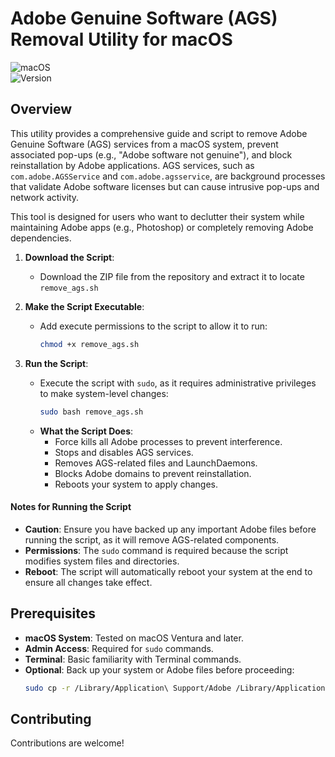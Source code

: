 # Adobe Genuine Software (AGS) Removal Utility for macOS 

![macOS](https://img.shields.io/badge/platform-macOS-lightgrey.svg)  
![Version](https://img.shields.io/badge/version-1.0.0-green.svg)

## Overview

This utility provides a comprehensive guide and script to remove Adobe 
Genuine Software (AGS) services from a macOS system, prevent associated 
pop-ups (e.g., "Adobe software not genuine"), and block reinstallation by 
Adobe applications. AGS services, such as `com.adobe.AGSService` and 
`com.adobe.agsservice`, are background processes that validate Adobe 
software licenses but can cause intrusive pop-ups and network activity.

This tool is designed for users who want to declutter their system while 
maintaining Adobe apps (e.g., Photoshop) or completely removing Adobe 
dependencies.

1. **Download the Script**:  
   - Download the ZIP file from the repository and extract it to locate `remove_ags.sh`  

2. **Make the Script Executable**:
   - Add execute permissions to the script to allow it to run:
     ```bash
     chmod +x remove_ags.sh
     ```

3. **Run the Script**:
   - Execute the script with `sudo`, as it requires administrative privileges to make system-level changes:
     ```bash
     sudo bash remove_ags.sh
     ```
   - **What the Script Does**:
     - Force kills all Adobe processes to prevent interference.
     - Stops and disables AGS services.
     - Removes AGS-related files and LaunchDaemons.
     - Blocks Adobe domains to prevent reinstallation.
     - Reboots your system to apply changes.

#### Notes for Running the Script

- **Caution**: Ensure you have backed up any important Adobe files before running the script, as it will remove AGS-related components.
- **Permissions**: The `sudo` command is required because the script modifies system files and directories.
- **Reboot**: The script will automatically reboot your system at the end to ensure all changes take effect.

## Prerequisites

- **macOS System**: Tested on macOS Ventura and later.
- **Admin Access**: Required for `sudo` commands.
- **Terminal**: Basic familiarity with Terminal commands.
- **Optional**: Back up your system or Adobe files before proceeding:
  ```bash
  sudo cp -r /Library/Application\ Support/Adobe /Library/Application\ Support/Adobe_Backup

## Contributing

Contributions are welcome! 
